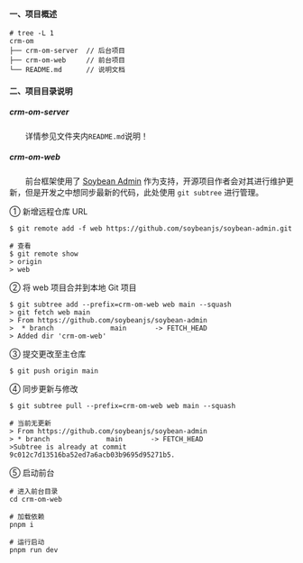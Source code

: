 #### 一、项目概述

```text
# tree -L 1
crm-om
├── crm-om-server  // 后台项目
├── crm-om-web     // 前台项目
└── README.md      // 说明文档

```

#### 二、项目目录说明

##### crm-om-server

&#8195;&#8195;详情参见文件夹内`README.md`说明！

##### crm-om-web

&#8195;&#8195;前台框架使用了 [Soybean Admin](https://github.com/soybeanjs/soybean-admin.git)
作为支持，开源项目作者会对其进行维护更新，但是开发之中想同步最新的代码，此处使用 `git subtree` 进行管理。

① 新增远程仓库 URL

```shell
$ git remote add -f web https://github.com/soybeanjs/soybean-admin.git

# 查看
$ git remote show
> origin
> web
```

② 将 web 项目合并到本地 Git 项目

```shell
$ git subtree add --prefix=crm-om-web web main --squash
> git fetch web main
> From https://github.com/soybeanjs/soybean-admin
>  * branch              main       -> FETCH_HEAD
> Added dir 'crm-om-web'
```

③ 提交更改至主仓库

```shell
$ git push origin main
```

④ 同步更新与修改

```shell
$ git subtree pull --prefix=crm-om-web web main --squash

# 当前无更新
> From https://github.com/soybeanjs/soybean-admin
> * branch              main       -> FETCH_HEAD
>Subtree is already at commit 9c012c7d13516ba52ed7a6acb03b9695d95271b5.
```

⑤ 启动前台

```shell
# 进入前台目录
cd crm-om-web

# 加载依赖
pnpm i

# 运行启动
pnpm run dev
```
